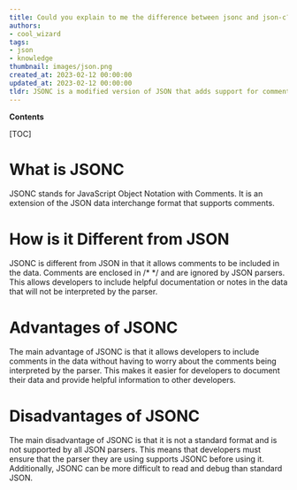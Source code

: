 ```yaml
---
title: Could you explain to me the difference between jsonc and json-c?
authors:
- cool_wizard
tags:
- json
- knowledge
thumbnail: images/json.png
created_at: 2023-02-12 00:00:00
updated_at: 2023-02-12 00:00:00
tldr: JSONC is a modified version of JSON that adds support for comments, while JSON-C is a C library for parsing and manipulating JSON data.
---
```


**Contents**

[TOC]

# What is JSONC

JSONC stands for JavaScript Object Notation with Comments. It is an extension of the JSON data interchange format that supports comments.

# How is it Different from JSON

JSONC is different from JSON in that it allows comments to be included in the data. Comments are enclosed in /* */ and are ignored by JSON parsers. This allows developers to include helpful documentation or notes in the data that will not be interpreted by the parser.

# Advantages of JSONC

The main advantage of JSONC is that it allows developers to include comments in the data without having to worry about the comments being interpreted by the parser. This makes it easier for developers to document their data and provide helpful information to other developers.

# Disadvantages of JSONC

The main disadvantage of JSONC is that it is not a standard format and is not supported by all JSON parsers. This means that developers must ensure that the parser they are using supports JSONC before using it. Additionally, JSONC can be more difficult to read and debug than standard JSON.
